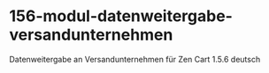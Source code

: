 # 156-modul-datenweitergabe-versandunternehmen
Datenweitergabe an Versandunternehmen für Zen Cart 1.5.6 deutsch
